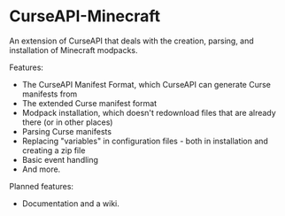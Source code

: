 # CurseAPI-Minecraft
An extension of CurseAPI that deals with the creation, parsing, and installation of Minecraft modpacks.

Features:
* The CurseAPI Manifest Format, which CurseAPI can generate Curse manifests from
* The extended Curse manifest format
* Modpack installation, which doesn't redownload files that are already there (or in other places)
* Parsing Curse manifests
* Replacing "variables" in configuration files - both in installation and creating a zip file
* Basic event handling
* And more.

Planned features:
* Documentation and a wiki.
